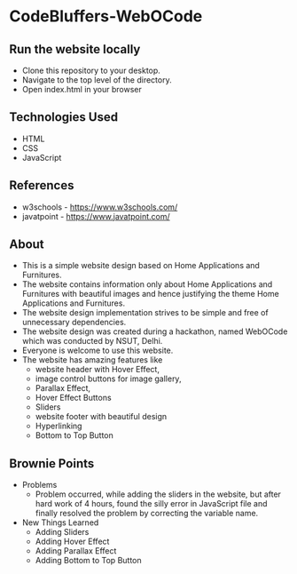 # CodeBluffers-WebOCode
## Run the website locally
 * Clone this repository to your desktop.
 * Navigate to the top level of the directory.
 * Open index.html in your browser
 
 ## Technologies Used
 * HTML
 * CSS
 * JavaScript

## References
 * w3schools  - https://www.w3schools.com/
 * javatpoint - https://www.javatpoint.com/

## About
 * This is a simple website design based on Home Applications and Furnitures.
 * The website contains information only about Home Applications and Furnitures with beautiful images and hence justifying the theme Home Applications and Furnitures.
 * The website design implementation strives to be simple and free of unnecessary dependencies.
 * The website design was created during a hackathon, named WebOCode which was conducted by NSUT, Delhi.
 * Everyone is welcome to use this website. 
 * The website has amazing features like 
	- website header with Hover Effect, 
	- image control buttons for image gallery, 
	- Parallax Effect, 
	- Hover Effect Buttons
	- Sliders
	- website footer with beautiful design
	- Hyperlinking
	- Bottom to Top Button


## Brownie Points
 * Problems 
   - Problem occurred, while adding the sliders in the website, but after hard work of 4 hours, found the silly error in JavaScript file and finally resolved the problem by correcting the variable name.
 * New Things Learned
   - Adding Sliders
   - Adding Hover Effect
   - Adding Parallax Effect
   - Adding Bottom to Top Button
